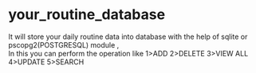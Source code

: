 # your_routine_database
 It will store your daily routine data into database with the help of sqlite or pscopg2(POSTGRESQL) module ,                                                                            
 In this you can perform the operation like 1>ADD   2>DELETE  3>VIEW ALL  4>UPDATE   5>SEARCH                                                                                                             
